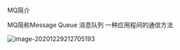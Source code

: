 MQ简介

MQ简称Message Queue 消息队列 一种应用程间的通信方法

![image-20201229212705193](G:\note\image\image-20201229212705193.png)

